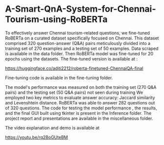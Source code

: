 # A-Smart-QnA-System-for-Chennai-Tourism-using-RoBERTa

To effectively answer Chennai tourism-related questions, we fine-tuned RoBERTa on a curated dataset specifically focused on Chennai. 
This dataset comprised 320 question-answer (Q&A) pairs meticulously divided into a training set of 270 examples and a testing set of 50 examples.
Data scraped is available in the data folder.
Then RoBERTa model was fine-tuned for 20 epochs using the datasets. 
The fine-tuned version is available at :

https://huggingface.co/aditi2212/roberta-finetuned-ChennaiQA-final


Fine-tuning code is available in the fine-tuning folder.


The model's performance was measured on both the training set (270 Q&A pairs) and the testing set (50 Q&A pairs) not seen during training
We employed two key metrics to evaluate answer accuracy: Jaccard similarity and Levenshtein distance. 
RoBERTa was able to answer 282 questions out of 320 questions. The code for testing the model performance , the results, and the final GUI built using tkinter is present in the Inference folder. The project report and presentations are available in the miscellaneous folder.

The video explanation and demo is available at 

https://youtu.be/rq2BoGUteBM
